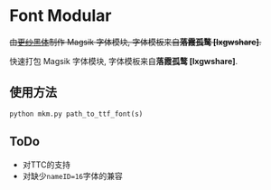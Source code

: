 # Font Modular
~~由[更纱黑体](https://github.com/be5invis/Sarasa-Gothic)制作 Magsik 字体模块, 字体模板来自**落霞孤鹜 [lxgwshare]**.~~

快速打包 Magsik 字体模块, 字体模板来自**落霞孤鹜 [lxgwshare]**.

## 使用方法

```shell
python mkm.py path_to_ttf_font(s)
```

## ToDo
- 对TTC的支持
- 对缺少```nameID=16```字体的兼容